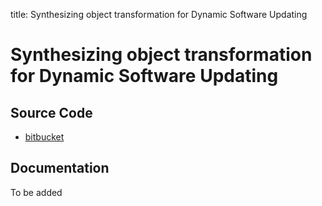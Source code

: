 title: Synthesizing object transformation for Dynamic Software Updating



# Synthesizing object transformation for Dynamic Software Updating


## Source Code

* [bitbucket](https://bitbucket.org/txgu/aotes-asm)

## Documentation

To be added
